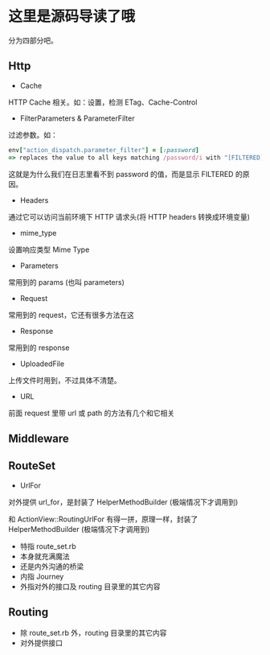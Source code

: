 # 这里是源码导读了哦

分为四部分吧。

## Http

- Cache

HTTP Cache 相关。如：设置，检测 ETag、Cache-Control

- FilterParameters & ParameterFilter

过滤参数。如：

```ruby
env["action_dispatch.parameter_filter"] = [:password]
=> replaces the value to all keys matching /password/i with "[FILTERED]"
```
这就是为什么我们在日志里看不到 password 的值，而是显示 FILTERED 的原因。

- Headers

通过它可以访问当前环境下 HTTP 请求头(将 HTTP headers 转换成环境变量)

- mime_type

设置响应类型 Mime Type

- Parameters

常用到的 params (也叫 parameters)

- Request

常用到的 request，它还有很多方法在这

- Response

常用到的 response

- UploadedFile

上传文件时用到，不过具体不清楚。

- URL

前面 request 里带 url 或 path 的方法有几个和它相关

## Middleware

## RouteSet

- UrlFor

对外提供 url_for，是封装了 HelperMethodBuilder (极端情况下才调用到)

和 ActionView::RoutingUrlFor 有得一拼，原理一样，封装了 HelperMethodBuilder (极端情况下才调用到)

- 特指 route_set.rb
- 本身就充满魔法
- 还是内外沟通的桥梁
- 内指 Journey
- 外指对外的接口及 routing 目录里的其它内容

## Routing

- 除 route_set.rb 外，routing 目录里的其它内容
- 对外提供接口
